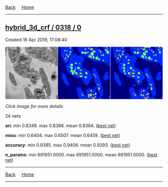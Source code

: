 
[Back](..)&nbsp;&nbsp;&nbsp;&nbsp;&nbsp;[Home](https://leapmanlab.github.io/snapshots)

---

<div class="summary"><a href="0"><h2>hybrid_3d_crf / 0318 / 0</h2></a><p>Created 16 Apr 2019, 17:08:40
</p><a href="0"><img src="0/19/media/summary.png" align="center"></a><p><i>Click image for more details</i>
</p></div>

24 nets

**ari**: min 0.8349. max 0.8388. mean 0.8364.  ([best net](0/17))

**miou**: min 0.6404. max 0.6507. mean 0.6459.  ([best net](0/19))

**accuracy**: min 0.9385. max 0.9406. mean 0.9393.  ([best net](0/17))

**n_params**: min 691951.0000. max 691951.0000. mean 691951.0000.  ([best net](0/14))

---

[Back](..)&nbsp;&nbsp;&nbsp;&nbsp;&nbsp;[Home](https://leapmanlab.github.io/snapshots)

---